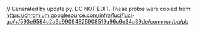 // Generated by update.py. DO NOT EDIT.
These protos were copied from:
https://chromium.googlesource.com/infra/luci/luci-go/+/593e9584c2a3e99094825908519a96c6e34a39de/common/bq/pb
